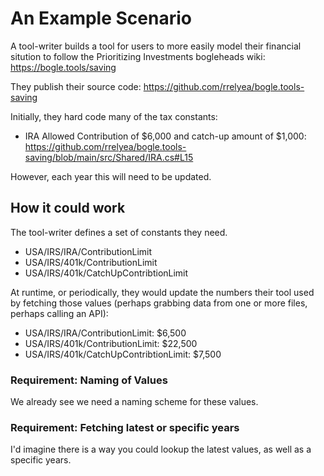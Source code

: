 # An Example Scenario

A tool-writer builds a tool for users to more easily model their financial sitution to follow the Prioritizing Investments bogleheads wiki: https://bogle.tools/saving

They publish their source code: https://github.com/rrelyea/bogle.tools-saving

Initially, they hard code many of the tax constants:

- IRA Allowed Contribution of $6,000 and catch-up amount of $1,000: https://github.com/rrelyea/bogle.tools-saving/blob/main/src/Shared/IRA.cs#L15

However, each year this will need to be updated.

## How it could work

The tool-writer defines a set of constants they need.

- USA/IRS/IRA/ContributionLimit
- USA/IRS/401k/ContributionLimit
- USA/IRS/401k/CatchUpContribtionLimit

At runtime, or periodically, they would update the numbers their tool used by fetching those values (perhaps grabbing data from one or more files, perhaps calling an API):

- USA/IRS/IRA/ContributionLimit: $6,500
- USA/IRS/401k/ContributionLimit: $22,500
- USA/IRS/401k/CatchUpContribtionLimit: $7,500

### Requirement: Naming of Values

We already see we need a naming scheme for these values.

### Requirement: Fetching latest or specific years

I'd imagine there is a way you could lookup the latest values, as well as a specific years.
